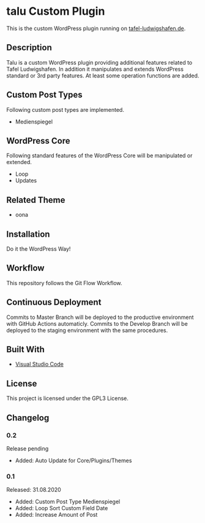 # talu Custom Plugin

This is the custom WordPress plugin running on [tafel-ludwigshafen.de](https://tafel-ludwigshafen.de/).

## Description 

Talu is a custom WordPress plugin providing additional features related to Tafel Ludwigshafen. In addition it manipulates and extends WordPress standard or 3rd party features. At least some operation functions are added.

## Custom Post Types

Following custom post types are implemented.

* Medienspiegel

## WordPress Core

Following standard features of the WordPress Core will be manipulated or extended.

* Loop
* Updates

## Related Theme

* oona

## Installation

Do it the WordPress Way! 

## Workflow

This repository follows the Git Flow Workflow.

## Continuous Deployment

Commits to Master Branch will be deployed to the productive environment with GitHub Actions automaticly. Commits to the Develop Branch will be deployed to the staging environment with the same procedures.

## Built With

* [Visual Studio Code](https://code.visualstudio.com)

## License

This project is licensed under the GPL3 License.

## Changelog

### 0.2

Release pending

* Added: Auto Update for Core/Plugins/Themes

### 0.1

Released: 31.08.2020

* Added: Custom Post Type Medienspiegel
* Added: Loop Sort Custom Field Date
* Added: Increase Amount of Post
